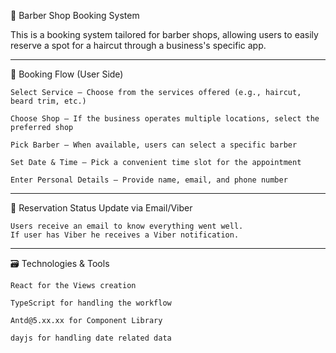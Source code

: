 💈 Barber Shop Booking System

This is a booking system tailored for barber shops, allowing users to easily reserve a spot for a haircut through a business's specific app.

---

🧾 Booking Flow (User Side)

    Select Service – Choose from the services offered (e.g., haircut, beard trim, etc.)

    Choose Shop – If the business operates multiple locations, select the preferred shop

    Pick Barber – When available, users can select a specific barber

    Set Date & Time – Pick a convenient time slot for the appointment

    Enter Personal Details – Provide name, email, and phone number

---

🔐 Reservation Status Update via Email/Viber

    Users receive an email to know everything went well.
    If user has Viber he receives a Viber notification.

---

🗃️ Technologies & Tools

    React for the Views creation

    TypeScript for handling the workflow

    Antd@5.xx.xx for Component Library

    dayjs for handling date related data
